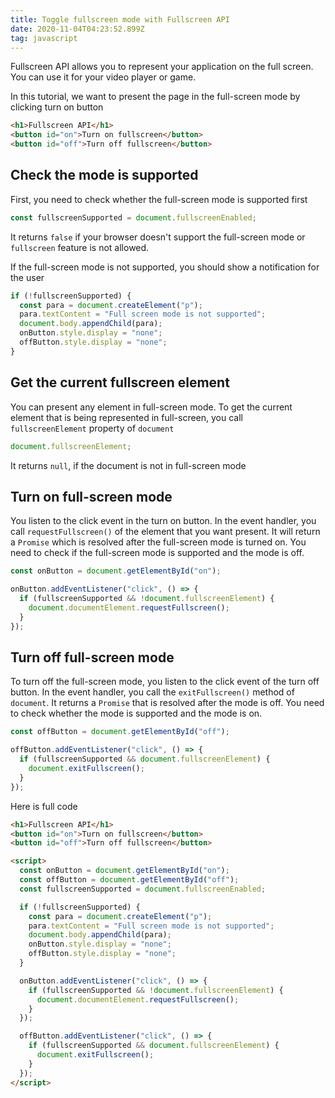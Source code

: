 ```yaml
---
title: Toggle fullscreen mode with Fullscreen API
date: 2020-11-04T04:23:52.899Z
tag: javascript
---
```


Fullscreen API allows you to represent your application on the full screen. You can use it for your video player or game.

In this tutorial, we want to present the page in the full-screen mode by clicking turn on button

```html
<h1>Fullscreen API</h1>
<button id="on">Turn on fullscreen</button>
<button id="off">Turn off fullscreen</button>
```

## Check the mode is supported

First, you need to check whether the full-screen mode is supported first

```javascript
const fullscreenSupported = document.fullscreenEnabled;
```

It returns `false` if your browser doesn't support the full-screen mode or `fullscreen` feature is not allowed.

If the full-screen mode is not supported, you should show a notification for the user

```javascript
if (!fullscreenSupported) {
  const para = document.createElement("p");
  para.textContent = "Full screen mode is not supported";
  document.body.appendChild(para);
  onButton.style.display = "none";
  offButton.style.display = "none";
}
```

## Get the current fullscreen element

You can present any element in full-screen mode. To get the current element that is being represented in full-screen, you call `fullscreenElement` property of `document`

```javascript
document.fullscreenElement;
```

It returns `null`, if the document is not in full-screen mode

## Turn on full-screen mode

You listen to the click event in the turn on button. In the event handler, you call `requestFullscreen()` of the element that you want present. It will return a `Promise` which is resolved after the full-screen mode is turned on. You need to check if the full-screen mode is supported and the mode is off.

```javascript
const onButton = document.getElementById("on");

onButton.addEventListener("click", () => {
  if (fullscreenSupported && !document.fullscreenElement) {
    document.documentElement.requestFullscreen();
  }
});
```

## Turn off full-screen mode

To turn off the full-screen mode, you listen to the click event of the turn off button. In the event handler, you call the `exitFullscreen()` method of `document`. It returns a `Promise` that is resolved after the mode is off. You need to check whether the mode is supported and the mode is on.

```javascript
const offButton = document.getElementById("off");

offButton.addEventListener("click", () => {
  if (fullscreenSupported && document.fullscreenElement) {
    document.exitFullscreen();
  }
});
```

Here is full code

```html
<h1>Fullscreen API</h1>
<button id="on">Turn on fullscreen</button>
<button id="off">Turn off fullscreen</button>

<script>
  const onButton = document.getElementById("on");
  const offButton = document.getElementById("off");
  const fullscreenSupported = document.fullscreenEnabled;

  if (!fullscreenSupported) {
    const para = document.createElement("p");
    para.textContent = "Full screen mode is not supported";
    document.body.appendChild(para);
    onButton.style.display = "none";
    offButton.style.display = "none";
  }

  onButton.addEventListener("click", () => {
    if (fullscreenSupported && !document.fullscreenElement) {
      document.documentElement.requestFullscreen();
    }
  });

  offButton.addEventListener("click", () => {
    if (fullscreenSupported && document.fullscreenElement) {
      document.exitFullscreen();
    }
  });
</script>
```
